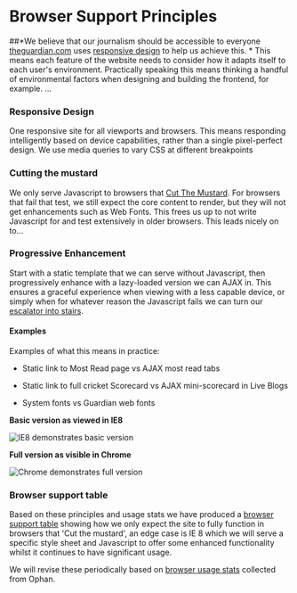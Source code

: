 # Browser Support Principles
##*We believe that our journalism should be accessible to everyone [theguardian.com](http://www.theguardian.com/?view=mobile) uses [responsive design](http://alistapart.com/article/responsive-web-design) to help us achieve this. *
This means each feature of the website needs to consider how it adapts itself to each user's environment. Practically speaking this means thinking a handful of environmental factors when designing and building the frontend, for example. ...

### Responsive Design
One responsive site for all viewports and browsers. This means
responding intelligently based on device capabilities, rather than a
single pixel-perfect design. We use media queries to vary CSS at
different breakpoints
### Cutting the mustard
We only serve Javascript to browsers that [Cut
The Mustard](http://responsivenews.co.uk/post/18948466399/cutting-the-mustard). For browsers that fail that test, we still expect the
core content to render, but they will not get enhancements such as Web
Fonts. This frees us up to not write Javascript for and test
extensively in older browsers. This leads nicely on to...
### Progressive Enhancement
Start with a static template that we can serve without Javascript,
then progressively enhance with a lazy-loaded version we can AJAX in.
This ensures a graceful experience when viewing with a less capable
device, or simply when for whatever reason the Javascript fails we can
turn our [escalator into stairs](http://jakearchibald.com/2013/progressive-enhancement-still-important).
#### Examples
Examples of what this means in practice:

* Static link to Most Read page vs AJAX most read tabs

* Static link to full cricket Scorecard vs AJAX mini-scorecard in Live Blogs

* System fonts vs Guardian web fonts

**Basic version as viewed in IE8**

![IE8 demonstrates basic version](/images/ie8_basic.png "basic version as visible in IE8")

**Full version as visible in Chrome**

![Chrome demonstrates full version](/images/chrome_full.png "full JS version as seen in Chrome")

### Browser support table
Based on these principles and usage stats we have produced a <a
href="https://docs.google.com/a/guardian.co.uk/spreadsheet/ccc?key=0At1OrgA9hbE_dG95OElVaWV5T1MyRVlySnM2T3RvS2c#gid=0">browser
support table</a> showing how we only expect the site to fully
function in browsers that 'Cut the mustard', an edge case is IE 8
which we will serve a specific style sheet  and Javascript to offer
some enhanced functionality whilst it continues to have significant
usage.

We will revise these periodically based on [browser usage stats](https://frontend.gutools.co.uk/analytics/browsers) collected from Ophan.